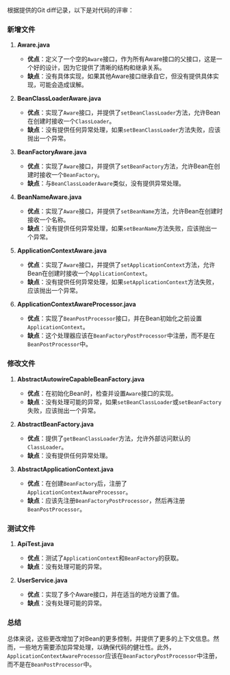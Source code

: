 根据提供的Git diff记录，以下是对代码的评审：

### 新增文件

1. **Aware.java**
   - **优点**：定义了一个空的`Aware`接口，作为所有Aware接口的父接口，这是一个好的设计，因为它提供了清晰的结构和继承关系。
   - **缺点**：没有具体实现，如果其他Aware接口继承自它，但没有提供具体实现，可能会造成误解。

2. **BeanClassLoaderAware.java**
   - **优点**：实现了`Aware`接口，并提供了`setBeanClassLoader`方法，允许Bean在创建时接收一个`ClassLoader`。
   - **缺点**：没有提供任何异常处理，如果`setBeanClassLoader`方法失败，应该抛出一个异常。

3. **BeanFactoryAware.java**
   - **优点**：实现了`Aware`接口，并提供了`setBeanFactory`方法，允许Bean在创建时接收一个`BeanFactory`。
   - **缺点**：与`BeanClassLoaderAware`类似，没有提供异常处理。

4. **BeanNameAware.java**
   - **优点**：实现了`Aware`接口，并提供了`setBeanName`方法，允许Bean在创建时接收一个名称。
   - **缺点**：没有提供任何异常处理，如果`setBeanName`方法失败，应该抛出一个异常。

5. **ApplicationContextAware.java**
   - **优点**：实现了`Aware`接口，并提供了`setApplicationContext`方法，允许Bean在创建时接收一个`ApplicationContext`。
   - **缺点**：没有提供任何异常处理，如果`setApplicationContext`方法失败，应该抛出一个异常。

6. **ApplicationContextAwareProcessor.java**
   - **优点**：实现了`BeanPostProcessor`接口，并在Bean初始化之前设置`ApplicationContext`。
   - **缺点**：这个处理器应该在`BeanFactoryPostProcessor`中注册，而不是在`BeanPostProcessor`中。

### 修改文件

1. **AbstractAutowireCapableBeanFactory.java**
   - **优点**：在初始化Bean时，检查并设置`Aware`接口的实现。
   - **缺点**：没有处理可能的异常，如果`setBeanClassLoader`或`setBeanFactory`失败，应该抛出一个异常。

2. **AbstractBeanFactory.java**
   - **优点**：提供了`getBeanClassLoader`方法，允许外部访问默认的`ClassLoader`。
   - **缺点**：没有提供任何异常处理。

3. **AbstractApplicationContext.java**
   - **优点**：在创建`BeanFactory`后，注册了`ApplicationContextAwareProcessor`。
   - **缺点**：应该先注册`BeanFactoryPostProcessor`，然后再注册`BeanPostProcessor`。

### 测试文件

1. **ApiTest.java**
   - **优点**：测试了`ApplicationContext`和`BeanFactory`的获取。
   - **缺点**：没有处理可能的异常。

2. **UserService.java**
   - **优点**：实现了多个Aware接口，并在适当的地方设置了值。
   - **缺点**：没有处理可能的异常。

### 总结

总体来说，这些更改增加了对Bean的更多控制，并提供了更多的上下文信息。然而，一些地方需要添加异常处理，以确保代码的健壮性。此外，`ApplicationContextAwareProcessor`应该在`BeanFactoryPostProcessor`中注册，而不是在`BeanPostProcessor`中。
